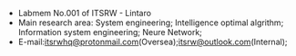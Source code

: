 - Labmem No.001 of ITSRW - Lintaro
- Main research area: System engineering; Intelligence optimal algrithm; Information system engineering; Neure Network;
- E-mail:itsrwhq@protonmail.com(Oversea);itsrw@outlook.com(Internal);
